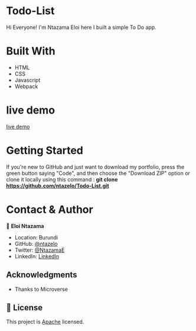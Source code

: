 # Todo-List

Hi Everyone! I'm Ntazama Eloi here I built a simple To Do app. 

# Built With

- HTML
- CSS
- Javascript
- Webpack


# live demo

[live demo ](https://ntazelo.github.io/Todo-List/dist)

# Getting Started

If you're new to GitHub and just want to download my portfolio, press the green button saying "Code", and then choose the "Download ZIP" option or clone it locally using this command : **git clone https://github.com/ntazelo/Todo-List.git**


# Contact & Author

👤 **Eloi Ntazama**

- Location: Burundi
- GitHub: [@ntazelo](https://github.com/ntazelo)
- Twitter: [@NtazamaE](https://twitter.com/NtazamaE
)
- LinkedIn: [LinkedIn](https://www.linkedin.com/in/eloi-ntazama-a14219214/)


## Acknowledgments

- Thanks to Microverse


## 📝 License

This project is [Apache](https://github.com/ntazelo/Todo-List/blob/main/LICENSE) licensed.